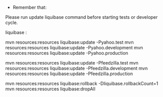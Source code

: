  * Remember that:

Please run update liquibase command before starting tests or developer cycle.

liquibase :

mvn resources:resources liquibase:update -Pyahoo.test
mvn resources:resources liquibase:update -Pyahoo.development
mvn resources:resources liquibase:update -Pyahoo.production

mvn resources:resources liquibase:update -Pfeedzilla.test
mvn resources:resources liquibase:update -Pfeedzilla.development
mvn resources:resources liquibase:update -Pfeedzilla.production

mvn resources:resources liquibase:rollback -Dliquibase.rollbackCount=1 
mvn resources:resources liquibase:dropAll

